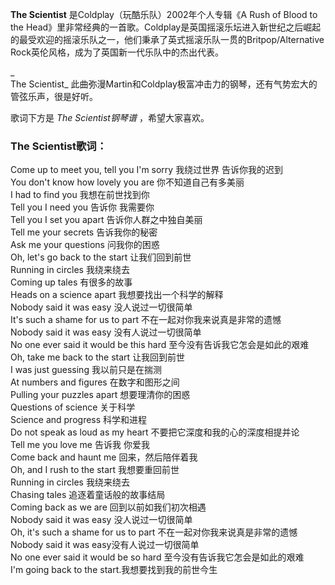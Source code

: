 

**The Scientist** 是Coldplay（玩酷乐队）2002年个人专辑《A Rush of Blood to the
Head》里非常经典的一首歌。Coldplay是英国摇滚乐坛进入新世纪之后崛起的最受欢迎的摇滚乐队之一，他们秉承了英式摇滚乐队一贯的Britpop/Alternative
Rock英伦风格，成为了英国新一代乐队中的杰出代表。

_  
The Scientist_ 此曲弥漫Martin和Coldplay极富冲击力的钢琴，还有气势宏大的管弦乐声，很是好听。

  
歌词下方是 _The Scientist钢琴谱_ ，希望大家喜欢。

### The Scientist歌词：

Come up to meet you, tell you I'm sorry 我绕过世界 告诉你我的迟到  
You don't know how lovely you are 你不知道自己有多美丽  
I had to find you 我想在前世找到你  
Tell you I need you 告诉你 我需要你  
Tell you I set you apart 告诉你人群之中独自美丽  
Tell me your secrets 告诉我你的秘密  
Ask me your questions 问我你的困惑  
Oh, let's go back to the start 让我们回到前世  
Running in circles 我绕来绕去  
Coming up tales 有很多的故事  
Heads on a science apart 我想要找出一个科学的解释  
Nobody said it was easy 没人说过一切很简单  
It's such a shame for us to part 不在一起对你我来说真是非常的遗憾  
Nobody said it was easy 没有人说过一切很简单  
No one ever said it would be this hard 至今没有告诉我它怎会是如此的艰难  
Oh, take me back to the start 让我回到前世  
I was just guessing 我以前只是在揣测  
At numbers and figures 在数字和图形之间  
Pulling your puzzles apart 想要理清你的困惑  
Questions of science 关于科学  
Science and progress 科学和进程  
Do not speak as loud as my heart 不要把它深度和我的心的深度相提并论  
Tell me you love me 告诉我 你爱我  
Come back and haunt me 回来，然后陪伴着我  
Oh, and I rush to the start 我想要重回前世  
Running in circles 我绕来绕去  
Chasing tales 追逐着童话般的故事结局  
Coming back as we are 回到以前如我们初次相遇  
Nobody said it was easy 没人说过一切很简单  
Oh, it's such a shame for us to part 不在一起对你我来说真是非常的遗憾  
Nobody said it was easy没有人说过一切很简单  
No one ever said it would be so hard 至今没有告诉我它怎会是如此的艰难  
I'm going back to the start.我想要找到我的前世今生


